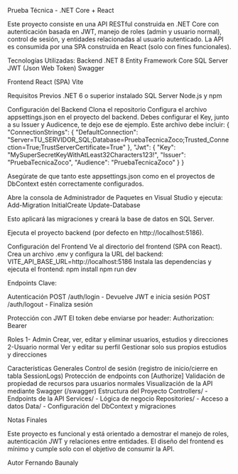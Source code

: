 Prueba Técnica - .NET Core + React

Este proyecto consiste en una API RESTful construida en .NET Core con autenticación basada en JWT, manejo de roles (admin y usuario normal), control de sesión, y entidades relacionadas al
usuario autenticado. La API es consumida por una SPA construida en React (solo con fines funcionales).

Tecnologías Utilizadas:
Backend
.NET 8
Entity Framework Core
SQL Server
JWT (Json Web Token)
Swagger

Frontend
React (SPA)
Vite

Requisitos Previos
.NET 6 o superior instalado
SQL Server
Node.js y npm

Configuración del Backend
Clona el repositorio
Configura el archivo appsettings.json en el proyecto del backend. Debes configurar el Key, junto a su Issuer y Audicence, te dejo ese de ejemplo. 
Este archivo debe incluir:
{
  "ConnectionStrings": {
    "DefaultConnection": "Server=TU_SERVIDOR_SQL;Database=PruebaTecnicaZoco;Trusted_Connection=True;TrustServerCertificate=True"
  },
  "Jwt": {
    "Key": "MySuperSecretKeyWithAtLeast32Characters123!", 
    "Issuer": "PruebaTecnicaZoco",
    "Audience": "PruebaTecnicaZoco"
  }
}

Asegúrate de que tanto este appsettings.json como en el proyectos de DbContext estén correctamente configurados.

Abre la consola de Administrador de Paquetes en Visual Studio y ejecuta:
Add-Migration InitialCreate
Update-Database

Esto aplicará las migraciones y creará la base de datos en SQL Server.

Ejecuta el proyecto backend (por defecto en http://localhost:5186).

Configuración del Frontend
Ve al directorio del frontend (SPA con React).
Crea un archivo .env y configura la URL del backend:
VITE_API_BASE_URL=http://localhost:5186
Instala las dependencias y ejecuta el frontend:
npm install
npm run dev

Endpoints Clave:

Autenticación
POST /auth/login - Devuelve JWT e inicia sesión
POST /auth/logout - Finaliza sesión

Protección con JWT
El token debe enviarse por header:
Authorization: Bearer <token>

Roles
1- Admin
Crear, ver, editar y eliminar usuarios, estudios y direcciones
2-Usuario normal
Ver y editar su perfil
Gestionar solo sus propios estudios y direcciones

Características Generales
Control de sesión (registro de inicio/cierre en tabla SessionLogs)
Protección de endpoints con [Authorize]
Validación de propiedad de recursos para usuarios normales
Visualización de la API mediante Swagger (/swagger)
Estructura del Proyecto
Controllers/ - Endpoints de la API
Services/ - Lógica de negocio
Repositories/ - Acceso a datos
Data/ - Configuración del DbContext y migraciones

Notas Finales

Este proyecto es funcional y está orientado a demostrar el manejo de roles, autenticación JWT y relaciones entre entidades.
El diseño del frontend es mínimo y cumple solo con el objetivo de consumir la API.

Autor
Fernando Baunaly
